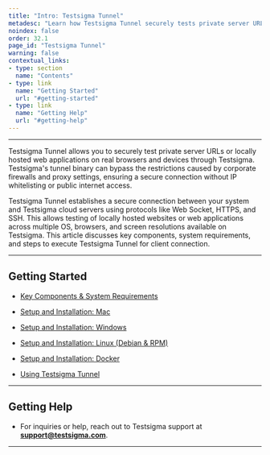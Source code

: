 ```yaml
---
title: "Intro: Testsigma Tunnel"
metadesc: "Learn how Testsigma Tunnel securely tests private server URLs or locally hosted web apps on real browsers and devices. This article is an introduction for Testsigma Tunnel"
noindex: false
order: 32.1
page_id: "Testsigma Tunnel"
warning: false
contextual_links:
- type: section
  name: "Contents"
- type: link
  name: "Getting Started"
  url: "#getting-started"
- type: link
  name: "Getting Help"
  url: "#getting-help"
---
```


---

Testsigma Tunnel allows you to securely test private server URLs or locally hosted web applications on real browsers and devices through Testsigma. Testsigma's tunnel binary can bypass the restrictions caused by corporate firewalls and proxy settings, ensuring a secure connection without IP whitelisting or public internet access.

Testsigma Tunnel establishes a secure connection between your system and Testsigma cloud servers using protocols like Web Socket, HTTPS, and SSH. This allows testing of locally hosted websites or web applications across multiple OS, browsers, and screen resolutions available on Testsigma. This article discusses key components, system requirements, and steps to execute Testsigma Tunnel for client connection. 

---

## **Getting Started**

- [Key Components & System Requirements](https://testsigma.com/docs/testsigma-tunnel/key-components/)

- [Setup and Installation: Mac](https://testsigma.com//docs/testsigma-tunnel/setup-installation-mac/)

- [Setup and Installation: Windows](https://testsigma.com/docs/testsigma-tunnel/setup-installation-windows/)

- [Setup and Installation: Linux (Debian & RPM)](https://testsigma.com/docs/testsigma-tunnel/setup-installation-linux/)

- [Setup and Installation: Docker](https://testsigma.com/docs/testsigma-tunnel/setup-installation-docker/)

- [Using Testsigma Tunnel](https://testsigma.com/docs/testsigma-tunnel/using-tunnel/)

---

## **Getting Help**

- For inquiries or help, reach out to Testsigma support at **support@testsigma.com**.

---